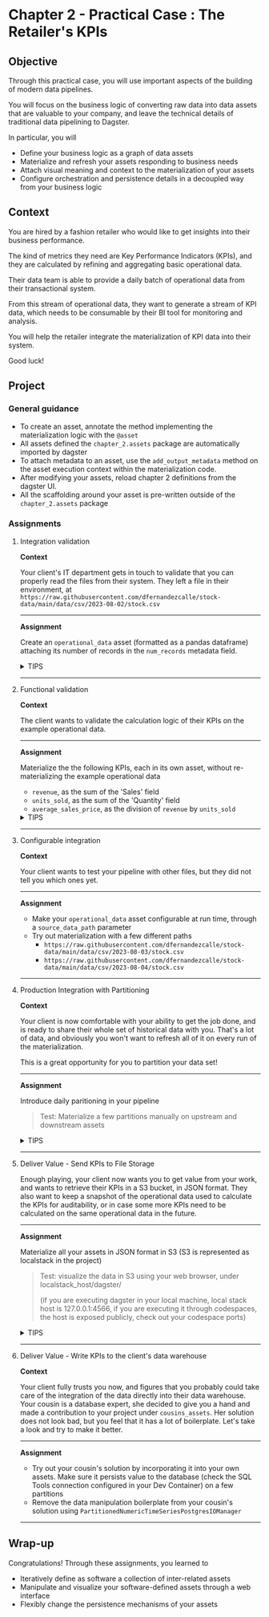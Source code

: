 # Chapter 2 - Practical Case : The Retailer's KPIs

## Objective

Through this practical case, you will use important aspects of the building of modern data pipelines.

You will focus on the business logic of converting raw data into data assets that are valuable to your company,
and leave the technical details of traditional data pipelining to Dagster.

In particular, you will

- Define your business logic as a graph of data assets
- Materialize and refresh your assets responding to business needs
- Attach visual meaning and context to the materialization of your assets
- Configure orchestration and persistence details in a decoupled way from your business logic

## Context

You are hired by a fashion retailer who would like to get insights into their business performance.

The kind of metrics they need are Key Performance Indicators (KPIs), and they are calculated by refining and aggregating basic operational data.

Their data team is able to provide a daily batch of operational data from their transactional system.

From this stream of operational data, they want to generate a stream of KPI data, which needs to be consumable by their BI tool for monitoring and analysis.

You will help the retailer integrate the materialization of KPI data into their system.

Good luck!

## Project

### General guidance

- To create an asset, annotate the method implementing the materialization logic with the `@asset`
- All assets defined the `chapter_2.assets` package are automatically imported by dagster
- To attach metadata to an asset, use the `add_output_metadata` method on the asset execution context within the materialization code.
- After modifying your assets, reload chapter 2 definitions from the dagster UI.
- All the scaffolding around your asset is pre-written outside of the `chapter_2.assets` package

### Assignments

1. Integration validation

   **Context**

   Your client's IT department gets in touch to validate that you can properly read the files from their system. They left a file in their environment, at `https://raw.githubusercontent.com/dfernandezcalle/stock-data/main/data/csv/2023-08-02/stock.csv`

   ---
   **Assignment**

   Create an `operational_data` asset (formatted as a pandas dataframe) attaching its number of records in the `num_records` metadata field.

    <details>
    <summary>TIPS</summary>

    - To easily convert a csv from an url to a dataframe, you can use `pd.read_csv(csv_url)`
    </details>

   ---

2. Functional validation

   **Context**

   The client wants to validate the calculation logic of their KPIs on the example operational data.

   ---
   **Assignment**

   Materialize the the following KPIs, each in its own asset, without re-materializing the example operational data

   - `revenue`, as the sum of the 'Sales' field
   - `units_sold`, as the sum of the 'Quantity' field
   - `average_sales_price`, as the division of `revenue` by `units_sold`


    <details>
    <summary>TIPS</summary>

    - A [simple sum on the dataframe's columns](https://pandas.pydata.org/docs/reference/api/pandas.DataFrame.sum.html) should do the trick!
    </details>

   ---

3. Configurable integration

   **Context**

   Your client wants to test your pipeline with other files, but they did not tell you which ones yet.

   ---
   **Assignment**

   - Make your `operational_data` asset configurable at run time, through a `source_data_path` parameter
   - Try out materialization with a few different paths
     - `https://raw.githubusercontent.com/dfernandezcalle/stock-data/main/data/csv/2023-08-03/stock.csv`
     - `https://raw.githubusercontent.com/dfernandezcalle/stock-data/main/data/csv/2023-08-04/stock.csv`

   ---

4. Production Integration with Partitioning

   **Context**

   Your client is now comfortable with your ability to get the job done, and is ready to share their whole set of historical data with you. That's a lot of data, and obviously you won't want to refresh all of it on every run of the materialization.

   This is a great opportunity for you to partition your data set!

   ---
   **Assignment**

   Introduce daily paritioning in your pipeline

   > Test: Materialize a few partitions manually on upstream and downstream assets

   <details>
   <summary>TIPS</summary>

    - Partitioning needs to be introduced in all the assets of your pipeline
   </details>

    ---

5. Deliver Value - Send KPIs to File Storage

   Enough playing, your client now wants you to get value from your work, and wants to retrieve their KPIs in a S3 bucket, in JSON format.
   They also want to keep a snapshot of the operational data used to calculate the KPIs for auditability, or in case some more KPIs need to be calculated on the same operational data in the future.

   ---
   **Assignment**

   Materialize all your assets in JSON format in S3 (S3 is represented as localstack in the project)

   > Test: visualize the data in S3 using your web browser, under localstack_host/dagster/
   >
   > (if you are executing dagster in your local machine, local stack host is 127.0.0.1:4566, if you are executing it through codespaces, the host is exposed publicly, check out your codespace ports)


   <details>
   <summary>TIPS</summary>

   - There is an IO manager ready to take care of persistence for you under resources

   </details>

   ---


6. Deliver Value - Write KPIs to the client's data warehouse

   **Context**

   Your client fully trusts you now, and figures that you probably could take care of the integration of the data directly into their data warehouse.
   Your cousin is a database expert, she decided to give you a hand and made a contribution to your project under `cousins_assets`.
   Her solution does not look bad, but you feel that it has a lot of boilerplate. Let's take a look and try to make it better.


   ---
   **Assignment**

   - Try out your cousin's solution by incorporating it into your own assets. Make sure it persists value to the database (check the SQL Tools connection configured in your Dev Container) on a few partitions
   - Remove the data manipulation boilerplate from your cousin's solution using `PartitionedNumericTimeSeriesPostgresIOManager`

   ---


## Wrap-up

Congratulations! Through these assignments, you learned to
- Iteratively define as software a collection of inter-related assets
- Manipulate and visualize your software-defined assets through a web interface
- Flexibly change the persistence mechanisms of your assets
